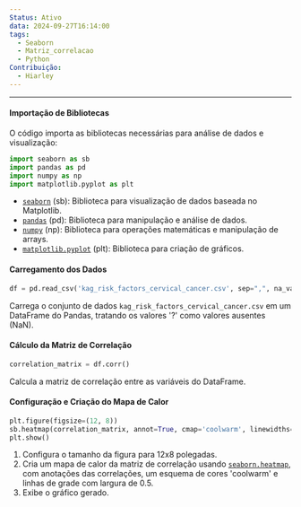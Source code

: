 ```yaml
---
Status: Ativo
data: 2024-09-27T16:14:00
tags:
  - Seaborn
  - Matriz_correlacao
  - Python
Contribuição:
  - Hiarley
---
```

---
#### Importação de Bibliotecas

O código importa as bibliotecas necessárias para análise de dados e visualização:

```python
import seaborn as sb
import pandas as pd
import numpy as np
import matplotlib.pyplot as plt
```
- [`seaborn`](vscode-file://vscode-app/c:/Users/Marcos%20Hiarley/AppData/Local/Programs/Microsoft%20VS%20Code/resources/app/out/vs/code/electron-sandbox/workbench/workbench.html) (sb): Biblioteca para visualização de dados baseada no Matplotlib.
- [`pandas`](vscode-file://vscode-app/c:/Users/Marcos%20Hiarley/AppData/Local/Programs/Microsoft%20VS%20Code/resources/app/out/vs/code/electron-sandbox/workbench/workbench.html) (pd): Biblioteca para manipulação e análise de dados.
- [`numpy`](vscode-file://vscode-app/c:/Users/Marcos%20Hiarley/AppData/Local/Programs/Microsoft%20VS%20Code/resources/app/out/vs/code/electron-sandbox/workbench/workbench.html) (np): Biblioteca para operações matemáticas e manipulação de arrays.
- [`matplotlib.pyplot`](vscode-file://vscode-app/c:/Users/Marcos%20Hiarley/AppData/Local/Programs/Microsoft%20VS%20Code/resources/app/out/vs/code/electron-sandbox/workbench/workbench.html) (plt): Biblioteca para criação de gráficos.

#### Carregamento dos Dados
```python
df = pd.read_csv('kag_risk_factors_cervical_cancer.csv', sep=",", na_values='?')
```

Carrega o conjunto de dados `kag_risk_factors_cervical_cancer.csv` em um DataFrame do Pandas, tratando os valores '?' como valores ausentes (NaN).

#### Cálculo da Matriz de Correlação
```python
correlation_matrix = df.corr()
```
Calcula a matriz de correlação entre as variáveis do DataFrame.

#### Configuração e Criação do Mapa de Calor
```python
plt.figure(figsize=(12, 8))
sb.heatmap(correlation_matrix, annot=True, cmap='coolwarm', linewidths=0.5)
plt.show()
```

1. Configura o tamanho da figura para 12x8 polegadas.
2. Cria um mapa de calor da matriz de correlação usando [`seaborn.heatmap`](vscode-file://vscode-app/c:/Users/Marcos%20Hiarley/AppData/Local/Programs/Microsoft%20VS%20Code/resources/app/out/vs/code/electron-sandbox/workbench/workbench.html), com anotações das correlações, um esquema de cores 'coolwarm' e linhas de grade com largura de 0.5.
3. Exibe o gráfico gerado.









